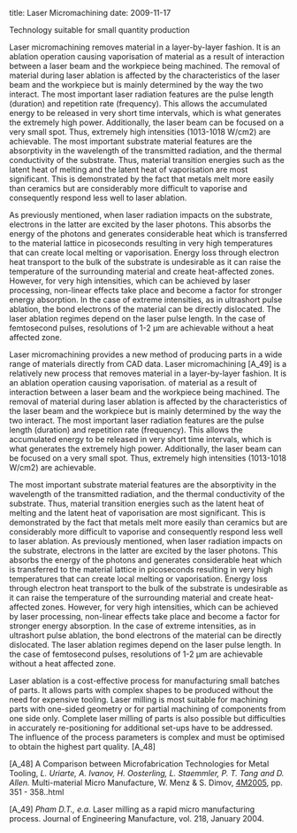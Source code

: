 title: Laser Micromachining
date: 2009-11-17 

Technology suitable for small quantity production

Laser micromachining removes material in a layer-by-layer fashion. It is an ablation operation causing vaporisation of material as a result of interaction between a laser beam and the workpiece being machined. The removal of material during laser ablation is affected by the characteristics of the laser beam and the workpiece but is mainly determined by the way the two interact. The most important laser radiation features are the pulse length (duration) and repetition rate (frequency). This allows the accumulated energy to be released in very short time intervals, which is what generates the extremely high power. Additionally, the laser beam can be focused on a very small spot. Thus, extremely high intensities (1013-1018 W/cm2) are achievable. The most important substrate material features are the absorptivity in the wavelength of the transmitted radiation, and the thermal conductivity of the substrate. Thus, material transition energies such as the latent heat of melting and the latent heat of vaporisation are most significant. This is demonstrated by the fact that metals melt more easily than ceramics but are considerably more difficult to vaporise and consequently respond less well to laser ablation.

As previously mentioned, when laser radiation impacts on the substrate, electrons in the latter are excited by the laser photons. This absorbs the energy of the photons and generates considerable heat which is transferred to the material lattice in picoseconds resulting in very high temperatures that can create local melting or vaporisation. Energy loss through electron heat transport to the bulk of the substrate is undesirable as it can raise the temperature of the surrounding material and create heat-affected zones. However, for very high intensities, which can be achieved by laser processing, non-linear effects take place and become a factor for stronger energy absorption. In the case of extreme intensities, as in ultrashort pulse ablation, the bond electrons of the material can be directly dislocated. The laser ablation regimes depend on the laser pulse length. In the case of femtosecond pulses, resolutions of 1-2 µm are achievable without a heat affected zone.

Laser micromachining provides a new method of producing parts in a wide range of materials directly from CAD data. Laser micromachining [A_49] is a relatively new process that removes material in a layer-by-layer fashion. It is an ablation operation causing vaporisation. of material as a result of interaction between a laser beam and the workpiece being machined. The removal of material during laser ablation is affected by the characteristics of the laser beam and the workpiece but is mainly determined by the way the two interact. The most important laser radiation features are the pulse length (duration) and repetition rate (frequency). This allows the accumulated energy to be released in very short time intervals, which is what generates the extremely high power. Additionally, the laser beam can be focused on a very small spot. Thus, extremely high intensities (1013-1018 W/cm2) are achievable.

The most important substrate material features are the absorptivity in the wavelength of the transmitted radiation, and the thermal conductivity of the substrate. Thus, material transition energies such as the latent heat of melting and the latent heat of vaporisation are most significant. This is demonstrated by the fact that metals melt more easily than ceramics but are considerably more difficult to vaporise and consequently respond less well to laser ablation. As previously mentioned, when laser radiation impacts on the substrate, electrons in the latter are excited by the laser photons. This absorbs the energy of the photons and generates considerable heat which is transferred to the material lattice in picoseconds resulting in very high temperatures that can create local melting or vaporisation. Energy loss through electron heat transport to the bulk of the substrate is undesirable as it can raise the temperature of the surrounding material and create heat-affected zones. However, for very high intensities, which can be achieved by laser processing, non-linear effects take place and become a factor for stronger energy absorption. In the case of extreme intensities, as in ultrashort pulse ablation, the bond electrons of the material can be directly dislocated. The laser ablation regimes depend on the laser pulse length. In the case of femtosecond pulses, resolutions of 1-2 μm are achievable without a heat affected zone.

Laser ablation is a cost-effective process for manufacturing small batches of parts. It allows parts with complex shapes to be produced without the need for expensive tooling. Laser milling is most suitable for machining parts with one-sided geometry or for partial machining of components from one side only. Complete laser milling of parts is also possible but difficulties in accurately re-positioning for additional set-ups have to be addressed. The influence of the process parameters is complex and must be optimised to obtain the highest part quality. [A_48]

 

[A_48]     A Comparison between Microfabrication Technologies for Metal Tooling, *L. Uriarte, A. Ivanov, H. Oosterling, L. Staemmler, P. T. Tang  and D. Allen.* Multi-material Micro Manufacture, W. Menz & S. Dimov, [4M2005](/content/4M-conference-series/4M-conference-series.html), pp. 351 - 358..html

[A_49]     *Pham D.T., e.a.* Laser milling as a rapid micro manufacturing process. Journal of Engineering Manufacture, vol. 218, January 2004.
